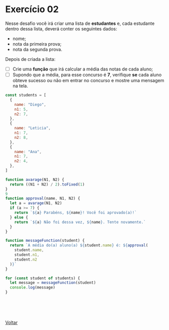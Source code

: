 # Exercício 02

Nesse desafio você irá criar uma lista de **estudantes** e, cada estudante dentro dessa lista, deverá conter os seguintes dados:

- nome;
- nota da primeira prova;
- nota da segunda prova.

Depois de criada a lista:

- [ ] Crie uma **função** que irá calcular a média das notas de cada aluno;
- [ ] Supondo que a média, para esse concurso é **7**, verifique **se** cada aluno obteve sucesso ou não em entrar no concurso e mostre uma mensagem na tela.

```js
const students = [
  {
    name: "Diego",
    n1: 5,
    n2: 7,
  },
  {
    name: "Leticia",
    n1: 7,
    n2: 8,
  },
  {
    name: "Ana",
    n1: 7,
    n2: 4,
  },
]

function avarage(N1, N2) {
  return ((N1 + N2) / 2).toFixed(1)
}
9
function approval(name, N1, N2) {
  let a = avarage(N1, N2)
  if (a >= 7) {
    return `${a} Parabéns, ${name}! Você foi aprovado(a)!`
  } else {
    return `${a} Não foi dessa vez, ${name}. Tente novamente.`
  }
}

function messageFunction(student) {
  return `A média do(a) aluno(a) ${student.name} é: ${approval(
    student.name,
    student.n1,
    student.n2
  )}`
}

for (const student of students) {
  let message = messageFunction(student)
  console.log(message)
}
```

<br>
<br>


<br>

<a href="../README.md">Voltar</a>
